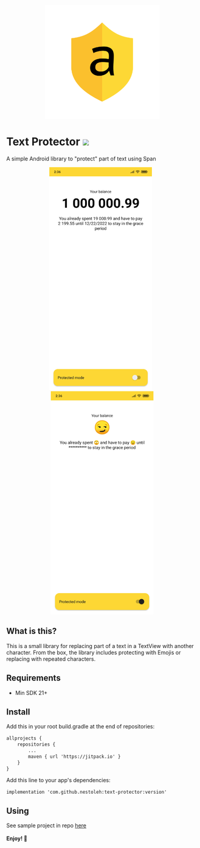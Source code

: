 <p align="center">
<img src="https://github.com/nestoleh/Text-Protector/blob/master/static/icon.png" width="300" height="300" />
</p>

# Text Protector [![](https://jitpack.io/v/nestoleh/Text-Protector.svg)](https://jitpack.io/#nestoleh/Text-Protector)
A simple Android library to "protect" part of text using Span
<p align="center">
<img src="https://github.com/nestoleh/Text-Protector/blob/master/static/screenshot_1.jpg" width="270" height="585" />&nbsp;&nbsp;
<img src="https://github.com/nestoleh/Text-Protector/blob/master/static/screenshot_2.jpg" width="270" height="585" />
</p>

## What is this?
This is a small library for replacing part of a text in a TextView with another character. From the box, the library includes protecting with Emojis or replacing with repeated characters.

## Requirements
- Min SDK 21+

## Install
Add this in your root build.gradle at the end of repositories:
```
allprojects {
    repositories {
        ...
        maven { url 'https://jitpack.io' }
    }
}
```
Add this line to your app's dependencies:
```
implementation 'com.github.nestoleh:text-protector:version'
```

## Using
See sample project in repo <a href="https://github.com/nestoleh/Text-Protector/blob/master/sample/src/main/java/com/nestoleh/textprotector/sample/MainActivity.kt">here</a> 
<br><br>
<b>Enjoy! 🎉</b>
